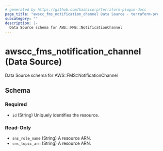 ```yaml
---
# generated by https://github.com/hashicorp/terraform-plugin-docs
page_title: "awscc_fms_notification_channel Data Source - terraform-provider-awscc"
subcategory: ""
description: |-
  Data Source schema for AWS::FMS::NotificationChannel
---
```


# awscc_fms_notification_channel (Data Source)

Data Source schema for AWS::FMS::NotificationChannel



<!-- schema generated by tfplugindocs -->
## Schema

### Required

- `id` (String) Uniquely identifies the resource.

### Read-Only

- `sns_role_name` (String) A resource ARN.
- `sns_topic_arn` (String) A resource ARN.
